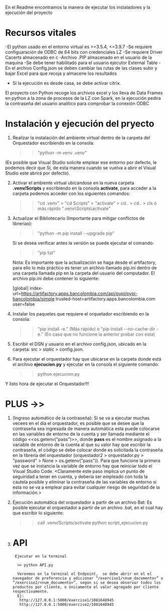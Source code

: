En el Readme encontramos la manera de ejecutar los instaladores y la ejecución  del proyecto

# Recursos vitales

-El python usado en el entorno virtual es >=3.5.4, <=3.9.7
-Se requiere configuaración de ODBC de 64 bits con credenciales LZ 
-Se requiere Driver Cacerts almacenado en c 
-Archivo .PIP almacenado en el usuario de la maquina
-Se debe tener habilitado para el usuario ejecutor External Table
-En el archivo Config.json se deben cambiar las rutas de las clases subir y bajar Excel para que recoja y almacene los resultados
- Si la ejecución es desde casa, se debe activar citrix.

El proyecto con Python recoge los archivos excel y los lleva de Data Frames en python a la zona de procesos de la LZ con Spark, en la ejecución pedira la contraseña del usuario analítico para comprobar la conexión ODBC

# Instalación y ejecución del pryecto

1. Realizar la instalación del ambiente virtual dentro de la carpeta del Orquestador escribiendo en la consola: 
    >> "python -m venv .venv"

(Es posible que Visual Studio solicite emplear ese entorno por defecto, le podemos decir que Si, de esta manera cuando se vuelva a abrir el Visual Studio este abrirá por defecto).

2. Activar el ambiente virtual ubicandose en la nueva carpeta **.venv/Scripts** y escribiendo en la consola **activate**, para acceder a la carpeta podemos acceder con los siguientes comandos:
    >> "cd .venv" > "cd Scripts" > "activate" > cd.. > cd.. > cls
    ó más rápido
    >> ".venv\Scripts\activate"

3. Actualizar el Bibliotecario (Importante para mitigar conflictos de librerías):

    >> "python -m pip install --upgrade pip"

    Si se desea verificar antes la versión se puede ejecutar el comando:

    >> "pip list"

    Nota: Es importante que la actualización se haga desde el artifactory, para ello lo más práctico es tener un archivo llamado pip.ini dentro de una carpeta llamada pip en la carpeta del usuario del computador. El archivo pip.ini debe contener lo siguiente:

    [global]
    index-url=https://artifactory.apps.bancolombia.com/api/pypi/pypi-bancolombia/simple
    trusted-host=artifactory.apps.bancolombia.com
    user=false

4. Instalar los paquetes que requiere el orquetador escribiendo en la consola: 
    >> "pip install -e." (Más rápido) o 
    >> "pip install --no-cache-dir -e." (En caso que no funcione la anterior probar con esta)

5. Escribir el DSN y usuario en el archivo config.json, ubicado en la carpeta: 
    src > static > config.json.

10. Para ejecutar el orquestador hay que ubicarse en la carpeta donde está el archivo **ejecucion.py** y ejecutar en la consola el siguiente comando:
    
    >> python ejecucion.py

Y listo hora de ejecutar el Orquestador!!!

# PLUS ->> 
1. (Ingreso automático de la contraseña): Si se va a ejecutar muchas vecees en el día el orquestador, es posible que se desee que la contraseña sea ingresada de manera automática esta puede colocarse en las variables de entorno de la cuenta y ser llamada mediante el código <<os.getenv("pass")>>, donde **pass** es el nombre asignado a la variable de entorno de la cuenta al que su valor hay que escribir la contraseña, el código se debe colocar donde es solicitada la contraseña en la librería del orquestador (orquestador2 > orquestador.py > "password" > None > os.getenv("pass")). Para que funcione la primera vez que se instancia la variable de entorno hay que reiniciar todo el Visual Studio Code. <Claramente este paso implica un punto de seguiridad a tener en cuenta, y debería ser empleado con toda la cautela posible y eliminar la contraseña de las variables de entorno si esta no se va a emplear para evitar cualquier riesgo de seguridad de la información.>

2. Ejecución automática del orquestador a partir de un archivo Bat: Es posible ejecutar el orquestador a partir de un archivo .bat, en el cual hay que escribir lo siguiente:

    >> call .venv/Scripts/activate
    >> python script_ejecucion.py

3. # API
        Ejecutar en la terminal
         
         >> python API.py 
         
         Verenmos en la terminal el Endpoint,  se debe abrir en el el navegador de preferencia y adicionar “/exercise1/<num_documento>” o “/exercise2/<num_documento>”, según si se desea observar todos los productos por cliente, o únicamente el valor agregado por cliente respectivamente. 
         Ej:
          http://127.0.0.1:5000/exercise1/1081648945 
          http://127.0.0.1:5000/exercise2/1081648945